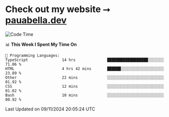 # Check out my website ⭢ [pauabella.dev](https://pauabella.dev)

<!--START_SECTION:waka-->
![Code Time](http://img.shields.io/badge/Code%20Time-3%2C868%20hrs%2047%20mins-blue)

📊 **This Week I Spent My Time On** 

```text
💬 Programming Languages: 
TypeScript               14 hrs              ██████████████████░░░░░░░   71.06 % 
HTML                     4 hrs 42 mins       ██████░░░░░░░░░░░░░░░░░░░   23.89 % 
Other                    22 mins             ░░░░░░░░░░░░░░░░░░░░░░░░░   01.92 % 
CSS                      12 mins             ░░░░░░░░░░░░░░░░░░░░░░░░░   01.02 % 
Bash                     10 mins             ░░░░░░░░░░░░░░░░░░░░░░░░░   00.92 % 
```


 Last Updated on 09/11/2024 20:05:24 UTC
<!--END_SECTION:waka-->
